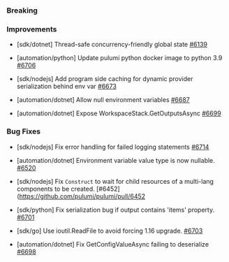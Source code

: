 ### Breaking

### Improvements

- [sdk/dotnet] Thread-safe concurrency-friendly global state
  [#6139](https://github.com/pulumi/pulumi/pull/6139)

- [automation/python] Update pulumi python docker image to python 3.9
  [#6706](https://github.com/pulumi/pulumi/pull/6706)

- [sdk/nodejs] Add program side caching for dynamic provider serialization behind env var
  [#6673](https://github.com/pulumi/pulumi/pull/6673)

- [automation/dotnet] Allow null environment variables
  [#6687](https://github.com/pulumi/pulumi/pull/6687)

- [automation/dotnet] Expose WorkspaceStack.GetOutputsAsync
  [#6699](https://github.com/pulumi/pulumi/pull/6699)
  
### Bug Fixes

- [sdk/nodejs] Fix error handling for failed logging statements
  [#6714](https://github.com/pulumi/pulumi/pull/6714)

- [automation/dotnet] Environment variable value type is now nullable.
  [#6520](https://github.com/pulumi/pulumi/pull/6520)

- [sdk/nodejs] Fix `Construct` to wait for child resources of a multi-lang components to be created.
  [#6452](https://github.com/pulumi/pulumi/pull/6452

- [sdk/python] Fix serialization bug if output contains 'items' property.
  [#6701](https://github.com/pulumi/pulumi/pull/6701)
  
- [sdk/go] Use ioutil.ReadFile to avoid forcing 1.16 upgrade.
  [#6703](https://github.com/pulumi/pulumi/pull/6703)

- [automation/dotnet] Fix GetConfigValueAsync failing to deserialize
  [#6698](https://github.com/pulumi/pulumi/pull/6698)
